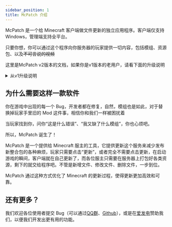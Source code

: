 ```yaml
---
sidebar_position: 1
title: McPatch 介绍
---
```


McPatch 是一个给 Minecraft 客户端做文件更新的独立应用程序。客户端仅支持Windows，管理端支持全平台。

只要你想，你可以通过这个程序向你服务器的玩家提供一切内容，包括模组、资源包、以及~~不可言说的视频~~

这里是McPatch v2版本的文档，如果你是v1版本的老用户，请看下面的升级说明

<details>
    <summary>从v1升级说明</summary>

    首先，v1和v2不兼容，无法用v1的热升级功能来更新版本。安装v2前需要先删掉v1版本的全部文件再从头安装。

    如果你是第一次使用这个软件，请忽略这个升级说明。

    下面是v2版本相较v1版本的一些改动，请先看过之后，再决定要不要升级。

    ### 新功能（相较v1）

    1. 客户端支持按需下载，通过其它方式提前更新的文件，在下载时会被跳过，不会重复下载
    2. 管理端现在自带一个内置的小服务端，使用tcp协议和客户端通信，无需再担心备案的问题
    3. 管理端支持上传脚本模板，每次打包后都会按模板生成一个脚本，用来一键上传更新包文件

    ### 改进（相较v1）

    1. 优化管理端文件结构，省去了history目录的设计，硬盘占用减少三分之一
    2. 更新包每次都记录完整文件，避免客户端文件因玩家被修改导致无法更新
    3. 客户端修复窗口无响应和下载限速的问题，现在可以跑到更快的下载速度

    ### 取舍（相较v1）

    2.0版本相比1.0做出了一些功能上的取舍，以下是1.0支持，2.0不支持的功能列表：

    1. 客户端仅支持Windows（不支持Android手机端和其他操作系统）
    2. 客户端不再支持sftp（使用管理端内置的tcp协议替代了）
    3. 管理端目前提供Windows x86和Linux x86打包，其它平台需要自己构建打包
    4. 管理端现在使用纯命令行启动，而不是1.0版本的交互式命令行（方便其它脚本调用）

</details>

## 为什么需要这样一款软件

你在游戏中出现的每一个 Bug，开发者都在修复，自然，模组也是如此，对于替换掉玩家手里旧的 Mod 这件事，相信你和我们一样被困扰着

当玩家找到你，问你“这是什么错误”、“我又缺了什么模组”，你也心烦吧。

所以，McPatch 诞生了！

McPatch 是一个提供给 Minecraft 服主的工具，它提供更新这个服务来减少发布新整合包的各种麻烦，玩家只需要点击“更新”，或者完全不需要点击更新，在启动游戏的瞬间，客户端就在自己更新了，而各位服主只需要在服务器上打包好各类资源，剩下的就交给程序吧。不管是新增文件、修改文件、删除文件，一步到位。

McPatch 通过这种方式优化了 Minecraft 的更新过程，使得更新更加高效和可靠。

## 还有更多？
我们欢迎各位使用者提交 Bug（可以通过[QQ群](https://jq.qq.com/?_wv=1027&k=PqAEtn39)、[Github](https://github.com/BalloonUpdate)），或是在[爱发电](https://afdian.net/a/aprilforest)赞助我们，以便我们开发出更有用的功能。

